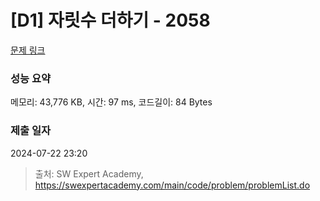 # [D1] 자릿수 더하기 - 2058 

[문제 링크](https://swexpertacademy.com/main/code/problem/problemDetail.do?contestProbId=AV5QPRjqA10DFAUq) 

### 성능 요약

메모리: 43,776 KB, 시간: 97 ms, 코드길이: 84 Bytes

### 제출 일자

2024-07-22 23:20



> 출처: SW Expert Academy, https://swexpertacademy.com/main/code/problem/problemList.do